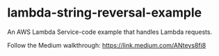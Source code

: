 # lambda-string-reversal-example
An AWS Lambda Service-code example that handles Lambda requests.

Follow the Medium walkthrough: https://link.medium.com/ANteys8fi8
